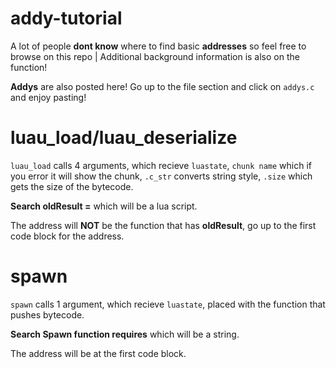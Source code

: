 # addy-tutorial

A lot of people **dont know** where to find basic **addresses** so feel free to browse on this repo | Additional background information is also on the function!

**Addys** are also posted here! Go up to the file section and click on `addys.c` and enjoy pasting!

# luau_load/luau_deserialize

`luau_load` calls 4 arguments, which recieve `luastate`, `chunk name` which if you error it will show the chunk, `.c_str` converts string style, `.size` which gets the size of the bytecode.

**Search oldResult =** which will be a lua script.

The address will **NOT** be the function that has **oldResult**, go up to the first code block for the address.

# spawn

`spawn` calls 1 argument, which recieve `luastate`, placed with the function that pushes bytecode.

**Search Spawn function requires** which will be a string.

The address will be at the first code block.
